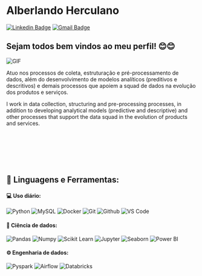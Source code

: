 # Alberlando Herculano
[![Linkedin Badge](https://img.shields.io/badge/-LinkedIn-blue?style=flat-square&logo=Linkedin&logoColor=white&link=https://www.linkedin.com/in/alberlando-herculano-513483141//)](https://www.linkedin.com/in/alberlando-herculano-513483141/)
[![Gmail Badge](https://img.shields.io/badge/-Gmail-red?style=flat-square&logo=Gmail&logoColor=white&link=alberlandoherculano@gmail.com)](alberlandoherculano@gmail.com)

## Sejam todos bem vindos ao meu perfil! 😊😊
<img align="left" alt="GIF" src="https://media.giphy.com/media/hrSFdM4rg8VFpXyz2m/giphy.gif" />

<br> 

Atuo nos processos de coleta, estruturação e pré-processamento de dados, além do desenvolvimento de modelos analíticos (preditivos e descritivos) e demais processos que apoiem a squad de dados na evolução dos produtos e serviços.

I work in data collection, structuring and pre-processing processes, in addition to developing analytical models (predictive and descriptive) and other processes that support the data squad in the evolution of products and services.

<br>
<br>
<br>
<br>
<br>

 ## 🚀 **Linguagens e Ferramentas:**

 #### 💻 Uso diário:
 ![Python](https://img.shields.io/badge/-Python-black?style=flat-square&logo=Python)
 ![MySQL](https://img.shields.io/badge/-MySQL-black?style=flat-square&logo=MySQL)
 ![Docker](https://img.shields.io/badge/-Docker-black?style=flat-square&logo=Docker)
 ![Git](https://img.shields.io/badge/-Git-black?style=flat-square&logo=Git)
 ![Github](https://img.shields.io/badge/-Github-black?style=flat-square&logo=Github)
 ![VS Code](https://img.shields.io/badge/-VS%20Code-black?style=flat-square&logo=visual-studio-code)
 
 #### 🎲 Ciência de dados:
 ![Pandas](https://img.shields.io/badge/-Pandas-black?style=flat-square&logo=Pandas)
 ![Numpy](https://img.shields.io/badge/-Numpy-black?style=flat-square&logo=Numpy)
 ![Scikit Learn](https://img.shields.io/badge/-Scikit%20Learn-black?style=flat-square&logo=scikit-learn)
 ![Jupyter](https://img.shields.io/badge/-Jupyter-black?style=flat-square&logo=Jupyter)
 ![Seaborn](https://img.shields.io/badge/-Seaborn-black?style=flat-square&logo=Seaborn)
 ![Power BI](https://img.shields.io/badge/-Power%20BI-black?style=flat-square&logo=Power-BI)

 #### ⚙️ Engenharia de dados:
 ![Pyspark](https://img.shields.io/badge/-Pyspark-black?style=flat-square&logo=Apache-Spark)
 ![Airflow](https://img.shields.io/badge/-Airflow-black?style=flat-square&logo=Airflow)
 ![Databricks](https://img.shields.io/badge/-Databricks-black?style=flat-square&logo=Databricks)
 

